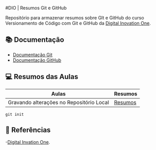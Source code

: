 
#DIO | Resumos Git e GitHub

Repositório para armazenar resumos sobre GIt e GitHub do curso Versionamento de Código com Git e GitHub da [Digital Inovation One](https://web.dio.me/course/406684a4-396d-4160-94b9-ead934e18564/learning/599dd3dd-d189-474f-a55c-22f37b4472da?back=/track/gft-start-logica-de-programacao&tab=path&moduleId=undefined).

## 📚 Documentação 
- [Documentação Git](https://git-scm.com/doc)
- [Documentação GitHub](https://docs.github.com/)

## 💻 Resumos das Aulas

| Aulas | Resumos | 
|-------|---------|
| Gravando alterações no Repositório Local | [Resumos]() |

```
git init
```

## 🔎 Referências
-[Digital Invation One]().
